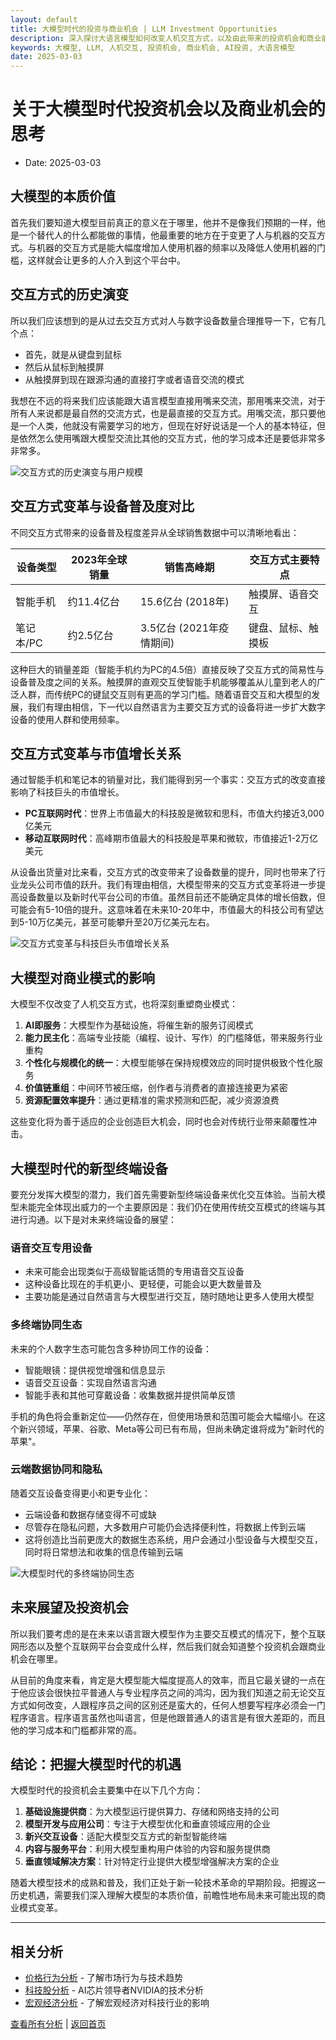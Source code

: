 ```yaml
---
layout: default
title: 大模型时代的投资与商业机会 | LLM Investment Opportunities
description: 深入探讨大语言模型如何改变人机交互方式，以及由此带来的投资机会和商业前景。分析大模型的真正价值和未来发展方向。
keywords: 大模型, LLM, 人机交互, 投资机会, 商业机会, AI投资, 大语言模型
date: 2025-03-03
---
```


# 关于大模型时代投资机会以及商业机会的思考

- Date: 2025-03-03

## 大模型的本质价值

首先我们要知道大模型目前真正的意义在于哪里，他并不是像我们预期的一样，他是一个替代人的什么都能做的事情，他最重要的地方在于变更了人与机器的交互方式。与机器的交互方式是能大幅度增加人使用机器的频率以及降低人使用机器的门槛，这样就会让更多的人介入到这个平台中。

## 交互方式的历史演变

所以我们应该想到的是从过去交互方式对人与数字设备数量合理推导一下，它有几个点：

- 首先，就是从键盘到鼠标
- 然后从鼠标到触摸屏
- 从触摸屏到现在跟源沟通的直接打字或者语音交流的模式

我想在不远的将来我们应该能跟大语言模型直接用嘴来交流，那用嘴来交流，对于所有人来说都是最自然的交流方式，也是最直接的交互方式。用嘴交流，那只要他是一个人类，他就没有需要学习的地方，但现在好好说话是一个人的基本特征，但是依然怎么使用嘴跟大模型交流比其他的交互方式，他的学习成本还是要低非常多非常多。

![交互方式的历史演变与用户规模](/assets/images/interaction-timeline.svg)

## 交互方式变革与设备普及度对比

不同交互方式带来的设备普及程度差异从全球销售数据中可以清晰地看出：

| 设备类型 | 2023年全球销量 | 销售高峰期 | 交互方式主要特点 |
|---------|--------------|-----------|----------------|
| 智能手机 | 约11.4亿台   | 15.6亿台 (2018年) | 触摸屏、语音交互 |
| 笔记本/PC | 约2.5亿台    | 3.5亿台 (2021年疫情期间) | 键盘、鼠标、触摸板 |

这种巨大的销量差距（智能手机约为PC的4.5倍）直接反映了交互方式的简易性与设备普及度之间的关系。触摸屏的直观交互使智能手机能够覆盖从儿童到老人的广泛人群，而传统PC的键鼠交互则有更高的学习门槛。随着语音交互和大模型的发展，我们有理由相信，下一代以自然语言为主要交互方式的设备将进一步扩大数字设备的使用人群和使用频率。

## 交互方式变革与市值增长关系

通过智能手机和笔记本的销量对比，我们能得到另一个事实：交互方式的改变直接影响了科技巨头的市值增长。

- **PC互联网时代**：世界上市值最大的科技股是微软和思科，市值大约接近3,000亿美元
- **移动互联网时代**：高峰期市值最大的科技股是苹果和微软，市值接近1-2万亿美元

从设备出货量对比来看，交互方式的改变带来了设备数量的提升，同时也带来了行业龙头公司市值的跃升。我们有理由相信，大模型带来的交互方式变革将进一步提高设备数量以及新时代平台公司的市值。虽然目前还不能确定具体的增长倍数，但可能会有5-10倍的提升。这意味着在未来10-20年中，市值最大的科技公司有望达到5-10万亿美元，甚至可能攀升至20万亿美元左右。

![交互方式变革与科技巨头市值增长关系](/assets/images/market-value-chart.svg)

## 大模型对商业模式的影响

大模型不仅改变了人机交互方式，也将深刻重塑商业模式：

1. **AI即服务**：大模型作为基础设施，将催生新的服务订阅模式
2. **能力民主化**：高端专业技能（编程、设计、写作）的门槛降低，带来服务行业重构
3. **个性化与规模化的统一**：大模型能够在保持规模效应的同时提供极致个性化服务
4. **价值链重组**：中间环节被压缩，创作者与消费者的直接连接更为紧密
5. **资源配置效率提升**：通过更精准的需求预测和匹配，减少资源浪费

这些变化将为善于适应的企业创造巨大机会，同时也会对传统行业带来颠覆性冲击。

## 大模型时代的新型终端设备

要充分发挥大模型的潜力，我们首先需要新型终端设备来优化交互体验。当前大模型未能完全体现出威力的一个主要原因是：我们仍在使用传统交互模式的终端与其进行沟通。以下是对未来终端设备的展望：

### 语音交互专用设备

- 未来可能会出现类似于高级智能话筒的专用语音交互设备
- 这种设备比现在的手机更小、更轻便，可能会以更大数量普及
- 主要功能是通过自然语言与大模型进行交互，随时随地让更多人使用大模型

### 多终端协同生态

未来的个人数字生态可能包含多种协同工作的设备：
- 智能眼镜：提供视觉增强和信息显示
- 语音交互设备：实现自然语言沟通
- 智能手表和其他可穿戴设备：收集数据并提供简单反馈

手机的角色将会重新定位——仍然存在，但使用场景和范围可能会大幅缩小。在这个新兴领域，苹果、谷歌、Meta等公司已有布局，但尚未确定谁将成为"新时代的苹果"。

### 云端数据协同和隐私

随着交互设备变得更小和更专业化：
- 云端设备和数据存储变得不可或缺
- 尽管存在隐私问题，大多数用户可能仍会选择便利性，将数据上传到云端
- 这将创造比当前更庞大的数据生态系统，用户会通过小型设备与大模型交互，同时将日常想法和收集的信息传输到云端

![大模型时代的多终端协同生态](/assets/images/ecosystem-diagram.svg)

## 未来展望及投资机会

所以我们要考虑的是在未来以语言跟大模型作为主要交互模式的情况下，整个互联网形态以及整个互联网平台会变成什么样，然后我们就会知道整个投资机会跟商业机会在哪里。

从目前的角度来看，肯定是大模型能大幅度提高人的效率，而且它最关键的一点在于他应该会很快拉平普通人与专业程序员之间的鸿沟，因为我们知道之前无论交互方式如何改变，人跟程序员之间的区别还是蛮大的，任何人想要写程序必须会一门程序语言。程序语言虽然也叫语言，但是他跟普通人的语言是有很大差距的，而且他的学习成本和门槛都非常的高。

## 结论：把握大模型时代的机遇

大模型时代的投资机会主要集中在以下几个方向：

1. **基础设施提供商**：为大模型运行提供算力、存储和网络支持的公司
2. **模型开发与应用公司**：专注于大模型优化和垂直领域应用的企业
3. **新兴交互设备**：适配大模型交互方式的新型智能终端
4. **内容与服务平台**：利用大模型重构用户体验的内容和服务提供商
5. **垂直领域解决方案**：针对特定行业提供大模型增强解决方案的企业

随着大模型技术的成熟和普及，我们正处于新一轮技术革命的早期阶段。把握这一历史机遇，需要我们深入理解大模型的本质价值，前瞻性地布局未来可能出现的商业模式变革。

---

## 相关分析

- [价格行为分析](./PriceAction.html) - 了解市场行为与技术趋势
- [科技股分析](./NVDA.html) - AI芯片领导者NVIDIA的技术分析
- [宏观经济分析](./MacroEco.html) - 了解宏观经济对科技行业的影响

[查看所有分析](./stock-analysis.html) | [返回首页](./index.html)

